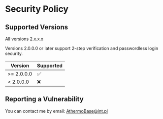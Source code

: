 # Security Policy

## Supported Versions

All versions 2.x.x.x

Versions 2.0.0.0 or later support 2-step verification and passwordless login security.

| Version    | Supported          |
| ---------- | ------------------ |
| >= 2.0.0.0 | :white_check_mark: |
| < 2.0.0.0  | :x:                |

## Reporting a Vulnerability

You can contact me by email: AthermoBase@int.pl

